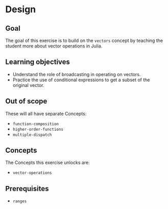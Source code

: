 # Design

## Goal

The goal of this exercise is to build on the `vectors` concept by teaching the student more about vector operations in Julia. 

## Learning objectives

- Understand the role of broadcasting in operating on vectors.
- Practice the use of conditional expressions to get a subset of the original vector.

## Out of scope

These will all have separate Concepts:

- `function-composition`
- `higher-order-functions`
- `multiple-dispatch`
  
## Concepts

The Concepts this exercise unlocks are:

- `vector-operations`

## Prerequisites

- `ranges`
